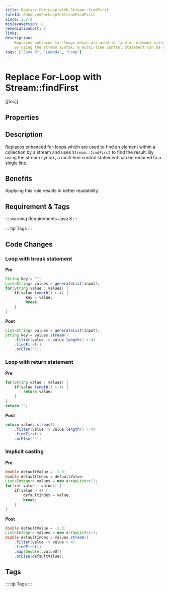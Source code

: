 ```yaml
---
title: Replace For-Loop with Stream::findFirst
ruleId: EnhancedForLoopToStreamFindFirst
since: 2.2.0
minJavaVersion: 8
remediationCost: 2
links:
description:
    Replaces enhanced for-loops which are used to find an element within a collection by a stream and uses 'Stream::findFirst' to find the result.
    By using the stream syntax, a multi-line control statement can be reduced to a single line.
tags: ["Java 8", "Lambda", "Loop"]
---
```


# Replace For-Loop with Stream::findFirst

[[toc]]

## Properties

<RuleProperties />


## Description

Replaces enhanced for-loops which are used to find an element within a collection by a stream and uses `Stream::findFirst` to find the result.
By using the stream syntax, a multi-line control statement can be reduced to a single line.

## Benefits

Applying this rule results in better readability.

## Requirement & Tags

::: warning Requirements
Java 8
:::

::: tip Tags
<TagLinks />
:::

## Code Changes

### Loop with break statement

__Pre__
```java
String key = "";
List<String> values = generateList(input);
for(String value : values) {
    if(value.length() > 4) {
         key = value;
         break;
    }
}
```

__Post__
```java
List<String> values = generateList(input);
String key = values.stream()
    .filter(value -> value.length() > 4)
    .findFirst()
    .orElse("");
```

### Loop with return statement

__Pre__
```java
for(String value : values) {
    if(value.length() > 4) {
        return value;
    }
}  
return "";
```

__Post__
```java
return values.stream()
    .filter(value -> value.length() > 4)
    .findFirst()
    .orElse("");
```

### Implicit casting

__Pre__
```java
double defaultValue = -1.0;
double defaultIndex = defaultValue;
List<Integer> values = new ArrayList<>();
for(int value : values) {
    if(value > 4) {
        defaultIndex = value;
        break;
    }
}
```

__Post__
```java
double defaultValue = -1.0;
List<Integer> values = new ArrayList<>();
double defaultIndex = values.stream()
    .filter(value -> value > 4)
    .findFirst()
    .map(Double::valueOf)
    .orElse(defaultValue);
```

<VersionNotice />


## Tags

::: tip Tags
<TagLinks />
:::